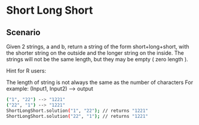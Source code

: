 # Short Long Short

## Scenario

Given 2 strings, a and b, return a string of the form short+long+short, with the shorter string on the outside and the longer string on the inside. The strings will not be the same length, but they may be empty ( zero length ).

Hint for R users:

The length of string is not always the same as the number of characters
For example: (Input1, Input2) --> output

```bash
("1", "22") --> "1221"
("22", "1") --> "1221"
ShortLongShort.solution("1", "22"); // returns "1221"
ShortLongShort.solution("22", "1"); // returns "1221"
```
